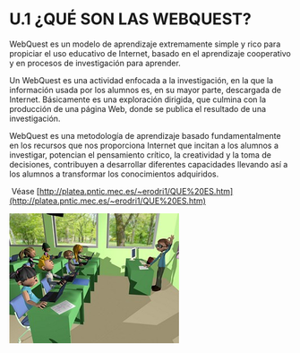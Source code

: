 # U.1 ¿QUÉ SON LAS WEBQUEST?

WebQuest es un modelo de aprendizaje extremamente simple y rico para propiciar el uso educativo de Internet, basado en el aprendizaje cooperativo y en procesos de investigación para aprender.

Un WebQuest es una actividad enfocada a la investigación, en la que la información usada por los alumnos es, en su mayor parte, descargada de Internet. Básicamente es una exploración dirigida, que culmina con la producción de una página Web, donde se publica el resultado de una investigación.

WebQuest es una metodología de aprendizaje basado fundamentalmente en los recursos que nos proporciona Internet que incitan a los alumnos a investigar, potencian el pensamiento crítico, la creatividad y la toma de decisiones, contribuyen a desarrollar diferentes capacidades llevando así a los alumnos a transformar los conocimientos adquiridos.

 Véase [http://platea.pntic.mec.es/~erodri1/QUE%20ES.htm](http://platea.pntic.mec.es/~erodri1/QUE%20ES.htm)


![WebQuest](img/webquest_1.jpg "WebQuest")

